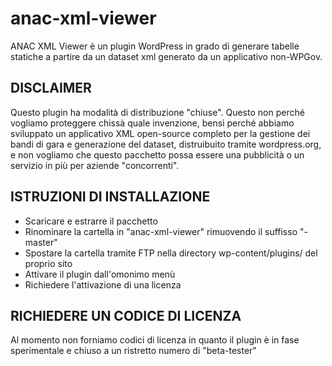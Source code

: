 # anac-xml-viewer
ANAC XML Viewer è un plugin WordPress in grado di generare tabelle statiche a partire da un dataset xml generato da un applicativo non-WPGov.

## DISCLAIMER
Questo plugin ha modalità di distribuzione "chiuse". Questo non perché vogliamo proteggere chissà quale invenzione, bensì perché abbiamo sviluppato un applicativo XML open-source completo per la gestione dei bandi di gara e generazione del dataset, distruibuito tramite wordpress.org, e non vogliamo che questo pacchetto possa essere una pubblicità o un servizio in più per aziende "concorrenti".

## ISTRUZIONI DI INSTALLAZIONE

- Scaricare e estrarre il pacchetto
- Rinominare la cartella in "anac-xml-viewer" rimuovendo il suffisso "-master"
- Spostare la cartella tramite FTP nella directory wp-content/plugins/ del proprio sito
- Attivare il plugin dall'omonimo menù
- Richiedere l'attivazione di una licenza

## RICHIEDERE UN CODICE DI LICENZA

Al momento non forniamo codici di licenza in quanto il plugin è in fase sperimentale e chiuso a un ristretto numero di "beta-tester"
